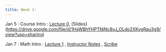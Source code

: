 ```yaml
---
title: Week 1:  
---
```


Jan 5
: Course Intro
  : [Lecture 0](https://drive.google.com/file/d/1AawavHmE4DiJi-K8f2gms2o64ppS3Nee/view?usp=sharing), [Slides] (https://drive.google.com/file/d/1HsWBhYHPTNjNc8yJ_OLdo2XKygRau3g9/view?usp=sharing)

Jan 7
: Math Intro
  : [Lecture 1](https://drive.google.com/file/d/195lvMQt7BCgth6zJfxJIuwoiSajLFWdv/view?usp=sharing) , [Instructor Notes](https://drive.google.com/file/d/1L89QJm00GcXF47tbKd6IoZjUGiOITnmA/view?usp=sharing) , [Scribe](https://drive.google.com/file/d/1AD6cQICv6eJaoFEUdWZfuhtzclCKUUHX/view?usp=sharing)

